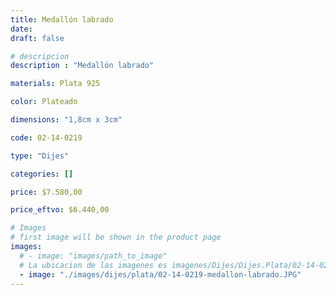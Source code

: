 ```yaml
---
title: Medallón labrado
date: 
draft: false

# descripcion
description : "Medallón labrado"

materials: Plata 925

color: Plateado

dimensions: "1,8cm x 3cm"

code: 02-14-0219

type: "Dijes"

categories: []

price: $7.580,00

price_eftvo: $6.440,00

# Images
# first image will be shown in the product page
images:
  # - image: "images/path_to_image"
  # La ubicacion de las imagenes es imagenes/Dijes/Dijes.Plata/02-14-0219-medallon-labrado
  - image: "./images/dijes/plata/02-14-0219-medallon-labrado.JPG"
---
```

